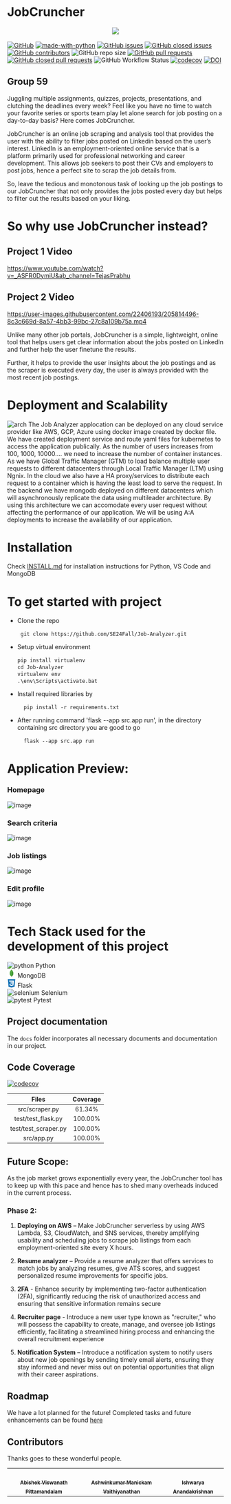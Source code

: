 # JobCruncher


<p align="center">
<img src="https://user-images.githubusercontent.com/52947925/194793741-d5de162e-f915-4187-b463-24300f0ab215.gif">
</p>





[![GitHub](https://img.shields.io/github/license/TejasPrabhu/Job-Analyzer)](https://github.com/TejasPrabhu/Job-Analyzer/blob/main/LICENSE)
[![made-with-python](https://img.shields.io/badge/Made%20with-Python-1f425f.svg)](https://www.python.org/)
[![GitHub issues](https://img.shields.io/github/issues-raw/TejasPrabhu/Job-Analyzer)](https://github.com/TejasPrabhu/Job-Analyzer/issues?q=is%3Aopen+is%3Aissue)
[![GitHub closed issues](https://img.shields.io/github/issues-closed-raw/TejasPrabhu/Job-Analyzer)](https://github.com/TejasPrabhu/Job-Analyzer/issues?q=is%3Aissue+is%3Aclosed)
[![GitHub contributors](https://img.shields.io/github/contributors/TejasPrabhu/Job-Analyzer)](https://github.com/TejasPrabhu/Job-Analyzer/graphs/contributors)
![GitHub repo size](https://img.shields.io/github/repo-size/TejasPrabhu/Job-Analyzer)
[![GitHub pull requests](https://img.shields.io/github/issues-pr-raw/TejasPrabhu/Job-Analyzer)](https://github.com/TejasPrabhu/Job-Analyzer/pulls?q=is%3Aopen+is%3Apr)
[![GitHub closed pull requests](https://img.shields.io/github/issues-pr-closed-raw/TejasPrabhu/Job-Analyzer)](https://github.com/TejasPrabhu/Job-Analyzer/pulls?q=is%3Apr+is%3Aclosed)
![GitHub Workflow Status](https://img.shields.io/github/workflow/status/TejasPrabhu/Job-Analyzer/unit-tests)
[![codecov](https://codecov.io/gh/TejasPrabhu/Job-Analyzer/branch/main/graph/badge.svg)](https://codecov.io/gh/TejasPrabhu/Job-Analyzer)
[![DOI](https://zenodo.org/badge/555471755.svg)](https://zenodo.org/badge/latestdoi/555471755)


## Group 59
Juggling multiple assignments, quizzes, projects, presentations, and clutching the deadlines every week? Feel like you have no time to watch your favorite series or sports team play let alone search for job posting on a day-to-day basis? Here comes JobCruncher.

JobCruncher is an online job scraping and analysis tool that provides the user with the ability to filter jobs posted on Linkedin based on the user’s interest. LinkedIn is an employment-oriented online service that is a platform primarily used for professional networking and career development. This allows job seekers to post their CVs and employers to post jobs, hence a perfect site to scrap the job details from.

So, leave the tedious and monotonous task of looking up the job postings to our JobCruncher that not only provides the jobs posted every day but helps to filter out the results based on your liking.

# So why use JobCruncher instead?

## Project 1 Video
https://www.youtube.com/watch?v=_ASFR0DymiU&ab_channel=TejasPrabhu

## Project 2 Video


https://user-images.githubusercontent.com/22406193/205814496-8c3c669d-8a57-4bb3-99bc-27c8a109b75a.mp4



Unlike many other job portals, JobCruncher is a simple, lightweight, online tool that helps users get clear information about the jobs posted on LinkedIn and further help the user finetune the results.

Further, it helps to provide the user insights about the job postings and as the scraper is executed every day, the user is always provided with the most recent job postings.

# Deployment and Scalability
![arch](https://user-images.githubusercontent.com/57044378/205757699-815515cd-a07b-4d64-8ca5-f61f9e82c080.jpg)
The Job Analyzer applocation can be deployed on any cloud service provider like AWS, GCP, Azure using docker image created by docker file. We have created deployment service and route yaml files for kubernetes to access the application publically. As the number of users increases from 100, 1000, 10000.... we need to increase the number of container instances. As we have Global Traffic Manager (GTM) to load balance multiple user requests to different datacenters through Local Traffic Manager (LTM) using Ngnix. In the cloud we also have a HA proxy/services to distribute each request to a container which is having the least load to serve the request. In the backend we have mongodb deployed on different datacenters which will asynchronously replicate the data using multileader architecture. By using this architecture we can accomodate every user request without affecting the performance of our application. We will be using A:A deployments to increase the availability of our application.

# Installation

Check [INSTALL.md](https://github.com/SE24Fall/Job-Analyzer/blob/main/INSTALL.md) for installation instructions for Python, VS Code and MongoDB

# To get started with project
* Clone the repo
   ```
    git clone https://github.com/SE24Fall/Job-Analyzer.git
  
  ```
* Setup virtual environment
  ```
  pip install virtualenv
  cd Job-Analyzer
  virtualenv env
  .\env\Scripts\activate.bat
  ```
* Install required libraries by 
  
  ```
    pip install -r requirements.txt
  
  ```

* After running command 'flask --app src.app run', in the directory containing src directory you are good to go
  
  ```
    flask --app src.app run

  ```
  
# Application Preview:

### Homepage
![image](https://github.com/user-attachments/assets/f0f31843-3bd6-4f89-9485-686f66247c0c)

### Search criteria
![image](https://github.com/user-attachments/assets/5097927c-ec9e-42b2-8dd2-16b687c291fa)

### Job listings
![image](https://github.com/user-attachments/assets/a8888418-8529-4bac-a8cd-5df118c6d605)

### Edit profile
![image](https://github.com/user-attachments/assets/ee06b892-783c-488d-b40d-cb62e0461f37)

# Tech Stack used for the development of this project
 
 <img src="https://upload.wikimedia.org/wikipedia/commons/c/c3/Python-logo-notext.svg" alt="python" width="20" height="20"/> Python </br>
 <img src="https://raw.githubusercontent.com/devicons/devicon/master/icons/mongodb/mongodb-original.svg" alt="mongo" width="20" height="20"/> MongoDB </br>
 <img src="https://raw.githubusercontent.com/devicons/devicon/master/icons/css3/css3-plain.svg" alt="flask" width="20" height="20"> Flask </br>
 <img src="https://user-images.githubusercontent.com/52947925/194781771-ccf8e200-6b64-41ae-9eac-65f73367f377.svg" alt="selenium" width="20" height="20"> Selenium </br>
 <img src="https://user-images.githubusercontent.com/52947925/194781751-eb3701f1-3770-45d0-824d-721e73711111.svg" alt="pytest" width="20" height="20"> Pytest </br> 

## Project documentation

The `docs` folder incorporates all necessary documents and documentation in our project.

## Code Coverage

[![codecov](https://codecov.io/gh/TejasPrabhu/Job-Analyzer/branch/main/graph/badge.svg)](https://codecov.io/gh/TejasPrabhu/Job-Analyzer)


| Files | Coverage    |
| :---:   | :---: |
|src/scraper.py      |	61.34%  |
|test/test_flask.py  |	100.00% |	
|test/test_scraper.py|	100.00% |	
|src/app.py          |	100.00% |
 

## Future Scope:
   As the job market grows exponentially every year, the JobCruncher tool has to keep up with this pace and hence has to shed many overheads induced in the current process.
   
### Phase 2:
  1.	**Deploying on AWS** – Make JobCruncher serverless by using AWS Lambda, S3, CloudWatch, and SNS services, thereby amplifying usability and scheduling jobs to scrape job listings from each employment-oriented site every X hours.

  2.	**Resume analyzer** – Provide a resume analyzer that offers services to match jobs by analyzing resumes, give ATS scores, and suggest personalized resume improvements for specific jobs.
  
  3.	**2FA** - Enhance security by implementing two-factor authentication (2FA), significantly reducing the risk of unauthorized access and ensuring that sensitive information remains secure

  4.	**Recruiter page** - Introduce a new user type known as "recruiter," who will possess the capability to create, manage, and oversee job listings efficiently, facilitating a streamlined hiring process and enhancing the overall recruitment experience

  5.	**Notification System** – Introduce a notification system to notify users about new job openings by sending timely email alerts, ensuring they stay informed and never miss out on potential opportunities that align with their career aspirations.

## Roadmap
We have a lot planned for the future! Completed tasks and future enhancements can be found [here]([https://github.com/users/subodh30/projects/3](https://github.com/orgs/SE24Fall/projects/1))
## Contributors
Thanks goes to these wonderful people. 

<table>
  <tr>
    <td align="center"><a href="https://github.com/abivis2k"><img src="https://avatars.githubusercontent.com/u/81951099?s=400&v=4" width="100px;" alt=""/><br/><sub><b>Abishek Viswanath Pittamandalam</b></sub></a></td>
    <td align="center"><a href="https://github.com/ashwinchelsea14"><img src="https://avatars.githubusercontent.com/u/75059607?s=400&v=4" width="100px;" alt=""/><br/><sub><b>Ashwinkumar Manickam Vaithiyanathan</b></sub></a></td>
    <td align="center"><a href="https://github.com/ishwarya0103"><img src="https://avatars.githubusercontent.com/u/179175525?s=400&v=4" width="100px;" alt=""/><br/><sub><b>Ishwarya Anandakrishnan</b></sub></a></td>
  </tr>
</table>
